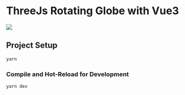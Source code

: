 # ThreeJs Rotating Globe with Vue3

![](https://github.com/NightWiing/threejs-vue3-car-visualizer/blob/main/public/carvis.png)

## Project Setup

```sh
yarn
```

### Compile and Hot-Reload for Development

```sh
yarn dev
```
